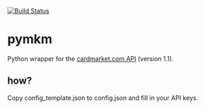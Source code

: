 [![Build Status](https://travis-ci.org/andli/pymkm.svg?branch=master)](https://travis-ci.org/andli/pymkm)

# pymkm
Python wrapper for the [cardmarket.com API](https://api.cardmarket.com/ws/documentation/API_1.1:Main_Page) (version 1.1).

## how?
Copy config_template.json to config.json and fill in your API keys. 
